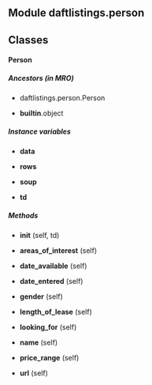 Module daftlistings.person
--------------------------

Classes
-------
#### Person 
##### Ancestors (in MRO)
- daftlistings.person.Person

- __builtin__.object

##### Instance variables
- **data**

- **rows**

- **soup**

- **td**

##### Methods
- **__init__** (self, td)

- **areas_of_interest** (self)

- **date_available** (self)

- **date_entered** (self)

- **gender** (self)

- **length_of_lease** (self)

- **looking_for** (self)

- **name** (self)

- **price_range** (self)

- **url** (self)
